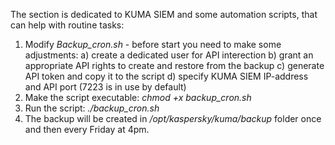 The section is dedicated to KUMA SIEM and some automation scripts, that can help with routine tasks:
1) Modify _Backup_cron.sh_ - before start you need to make some adjustments:
   a) create a dedicated user for API interection
   b) grant an appropriate API rights to create and restore from the backup
   c) generate API token and copy it to the script
   d) specify KUMA SIEM IP-address and API port (7223 is in use by default)
2) Make the script executable: _chmod +x backup_cron.sh_
3) Run the script: _./backup_cron.sh_
4) The backup will be created in _/opt/kaspersky/kuma/backup_ folder once and then every Friday at 4pm.
